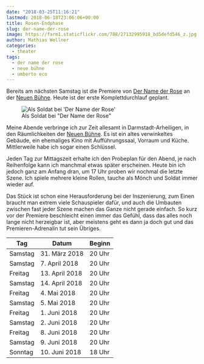 ```yaml
---
date: "2018-03-25T11:16:21"
lastmod: 2018-06-18T23:06:06+00:00
title: Rosen-Endphase
slug: der-name-der-rose
image: https://farm1.staticflickr.com/788/27132995918_bd5defd546_z.jpg
author: Mathias Wellner
categories:
  - theater
tags:
  - der name der rose
  - neue bühne
  - umberto eco
---
```

Bereits am nächsten Samstag ist die Premiere von [Der Name der Rose](https://de.wikipedia.org/wiki/Der_Name_der_Rose) an der [Neuen Bühne](http://www.neue-buehne.de/). Heute ist der erste Komplettdurchlauf geplant. 

<!--more-->

<figure>
  <img sizes="100vw" srcset="https://farm1.staticflickr.com/788/27132995918_bd5defd546_n.jpg 320w, https://farm1.staticflickr.com/788/27132995918_bd5defd546_z.jpg 640w, https://farm1.staticflickr.com/788/27132995918_bd5defd546_c.jpg 800w, https://farm1.staticflickr.com/788/27132995918_61658569ae_h.jpg 1600w, https://farm1.staticflickr.com/788/27132995918_cec6b61a9d_k.jpg 2048w" src="https://farm1.staticflickr.com/788/27132995918_bd5defd546_b.jpg" alt="Als Soldat bei 'Der Name der Rose'">
  <figcaption>Als Soldat bei "Der Name der Rose"</figcaption>
</figure>

Meine Abende verbringe ich zur Zeit allesamt in Darmstadt-Arheiligen, in den Räumlichkeiten der [Neuen Bühne](http://www.neue-buehne.de/). Es ist ein altes verwinkeltes Gebäude, ein ehemaliges Kino mit Aufführungssaal, Vorraum und Küche. Mittlerweile habe ich sogar einen Schlüssel. 

Jeden Tag zur Mittagszeit erhalte ich den Probeplan für den Abend, je nach Reihenfolge kann ich manchmal etwas später erscheinen. Heute bin ich jedoch ganz am Anfang dran, um 17 Uhr proben wir nochmal die letzte Szene. Ich spiele mehrere kleine Rollen, tauche als Mönch und Soldat immer wieder auf. 

Das Stück ist schon eine Herausforderung bei der Inszenierung, zum Einen braucht man extrem viele Schauspieler dafür, und auch die Umbauten zwischen fast jeder Szene machen das Ganze nicht gerade einfach. So kurz vor der Premiere beschleicht einen immer das Gefühl, dass das alles noch lange nicht herzeigbar ist, aber meistens geht es dann ja doch gut und das Premieren-Adrenalin tut sein Übriges. 

<table class="table table-striped" style="max-width: 25rem;">
  <thead>
    <tr>
      <th>Tag</th>
      <th>Datum</th>
      <th>Beginn</th>
    </tr>
  </thead>
  <tbody>
    <tr>
      <td>Samstag</td>
      <td>31. März 2018</td>
      <td>20 Uhr</td>
    </tr>
    <tr>
      <td>Samstag</td>
      <td>7. April 2018</td>
      <td>20 Uhr</td>
    </tr>
    <tr>
      <td>Freitag</td>
      <td>13. April 2018</td>
      <td>20 Uhr</td>
    </tr>
    <tr>
      <td>Samstag</td>
      <td>14. April 2018</td>
      <td>20 Uhr</td>
    </tr>
    <tr>
      <td>Freitag</td>
      <td>4. Mai 2018</td>
      <td>20 Uhr</td>
    </tr>
    <tr>
      <td>Samstag</td>
      <td>5. Mai 2018</td>
      <td>20 Uhr</td>
    </tr>
    <tr>
      <td>Freitag</td>
      <td>1. Juni 2018</td>
      <td>20 Uhr</td>
    </tr>
    <tr>
      <td>Samstag</td>
      <td>2. Juni 2018</td>
      <td>20 Uhr</td>
    </tr>
    <tr>
      <td>Freitag</td>
      <td>8. Juni 2018</td>
      <td>20 Uhr</td>
    </tr>
    <tr>
      <td>Samstag</td>
      <td>9. Juni 2018</td>
      <td>20 Uhr</td>
    </tr>
    <tr>
      <td>Sonntag</td>
      <td>10. Juni 2018</td>
      <td>18 Uhr</td>
    </tr>
  </tbody>
</table>